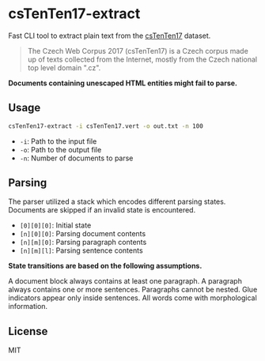 # csTenTen17-extract

Fast CLI tool to extract plain text from the [csTenTen17](http://hdl.handle.net/11234/1-4835) dataset.

> The Czech Web Corpus 2017 (csTenTen17) is a Czech corpus made up of texts collected from the Internet, mostly from the Czech national top level domain ".cz".

**Documents containing unescaped HTML entities might fail to parse.**

## Usage

```bash
csTenTen17-extract -i csTenTen17.vert -o out.txt -n 100
```

* `-i`: Path to the input file
* `-o`: Path to the output file
* `-n`: Number of documents to parse

## Parsing

The parser utilized a stack which encodes different parsing states.
Documents are skipped if an invalid state is encountered.

* `[0][0][0]`: Initial state
* `[n][0][0]`: Parsing document contents
* `[n][m][0]`: Parsing paragraph contents
* `[n][m][l]`: Parsing sentence contents

**State transitions are based on the following assumptions.**

A document block always contains at least one paragraph. A paragraph always contains one or more sentences.
Paragraphs cannot be nested. Glue indicators appear only inside sentences. All words come with morphological
information.

## License

MIT
